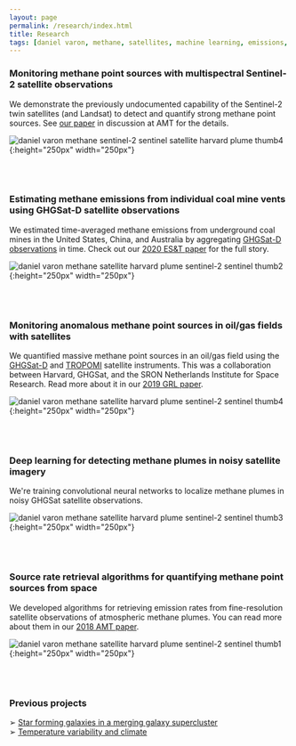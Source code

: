 ```yaml
---
layout: page
permalink: /research/index.html
title: Research
tags: [daniel varon, methane, satellites, machine learning, emissions, research, sentinel-2, sentinel]
---
```


### Monitoring methane point sources with multispectral Sentinel-2 satellite observations

We demonstrate the previously undocumented capability of the Sentinel-2 twin satellites (and Landsat) to detect and quantify strong methane point sources. See [our paper](https://amt.copernicus.org/preprints/amt-2020-477/) in discussion at AMT for the details.

![daniel varon methane sentinel-2 sentinel satellite harvard plume thumb4](../images/thumb5_projects.png){:height="250px" width="250px"}

<br>
<br>

### Estimating methane emissions from individual coal mine vents using GHGSat-D satellite observations

We estimated time-averaged methane emissions from underground coal mines in the United States, China, and Australia by aggregating [GHGSat-D observations](https://www.ghgsat.com/data-products-analytics/analytics/) in time. Check out our [2020 ES&T paper](https://pubs.acs.org/doi/abs/10.1021/acs.est.0c01213) for the full story. 

![daniel varon methane satellite harvard plume sentinel-2 sentinel thumb2](../images/thumb2_projects.png){:height="250px" width="250px"}

<br>
<br>

### Monitoring anomalous methane point sources in oil/gas fields with satellites

We quantified massive methane point sources in an oil/gas field using the [GHGSat-D](https://www.ghgsat.com/who-we-are/our-satellites/claire/) and [TROPOMI](http://www.tropomi.eu/) satellite instruments. This was a collaboration between Harvard, GHGSat, and the SRON Netherlands Institute for Space Research. Read more about it in our [2019 GRL paper](https://agupubs.onlinelibrary.wiley.com/doi/abs/10.1029/2019GL083798).

![daniel varon methane satellite harvard plume sentinel-2 sentinel thumb4](../images/thumb4_projects.png){:height="250px" width="250px"}

<br>
<br>

### Deep learning for detecting methane plumes in noisy satellite imagery

We're training convolutional neural networks to localize methane plumes in noisy GHGSat satellite observations.

![daniel varon methane satellite harvard plume sentinel-2 sentinel thumb3](../images/thumb3_projects.png){:height="250px" width="250px"}

<br>
<br>

### Source rate retrieval algorithms for quantifying methane point sources from space

We developed algorithms for retrieving emission rates from fine-resolution satellite observations of atmospheric methane plumes. You can read more about them in our [2018 AMT paper](https://doi.org/10.5194/amt-11-5673-2018).

![daniel varon methane satellite harvard plume sentinel-2 sentinel thumb1](../images/thumb1_projects.png){:height="250px" width="250px"}

<br>
<br>

### Previous projects

&#10146; [Star forming galaxies in a merging galaxy supercluster](http://www.varon.org/research/astro/)<br>
&#10146; [Temperature variability and climate](http://www.varon.org/research/climate/)

<!--
I'm interested in what satellite remote sensing can teach us about planetary atmospheres. 

This topic is on the interface between astrophysics and atmospheric science, the fields of my previous research. In the simplest terms, I am fascinated by the idea that we can learn new (and obscure!) things about a planet, just by looking at it from space.

Satellite instruments have the unique ability to characterize entire planetary atmospheres in a matter of hours or days. As a result, they grant access to an abundance of information about the Earth and other planets that would otherwise be out of reach to us---but only if they can be reliably interpreted. Fortunately (or unfortunately, depending on how you look at it) the scientific value of satellite data is often mostly limited by our powers of interpretation, and there is still a great deal of progress to be made in this regard. 

Interpreting satellite data is an inverse problem; you start with some measurements of a system and attempt to deduce what the state of the system must have been for you to have made those measurements. Often the problem is under-determined; there may not be a unique state that produces your measurements. However, as outlined in Clive D. Rodgers' textbook [<em>Inverse Methods for Atmospheric Sounding</em>](https://books.google.com/books/about/Inverse_Methods_for_Atmospheric_Sounding.html?id=dW-0QgAACAAJ&redir_esc=y), it is possible to determine the most likely state of the system via Bayesian minimization of a cost function. 

When the system under scrutiny is an atmosphere and the measurements come from a satellite, there are two inverse problems that are of special interest to me. The first is the problem of inferring the global distribution of a trace gas from the satellite spectra, in which case the goal is to determine the concentrations of the gas at different locations around the planet, given some knowledge of how light interacts with chemicals in the atmosphere. The second is the problem of constraining emissions of the trace gas, given the map of concentrations produced in the first problem and a chemical transport model. I plan to explore both of these problems in depth during my PhD.
-->
